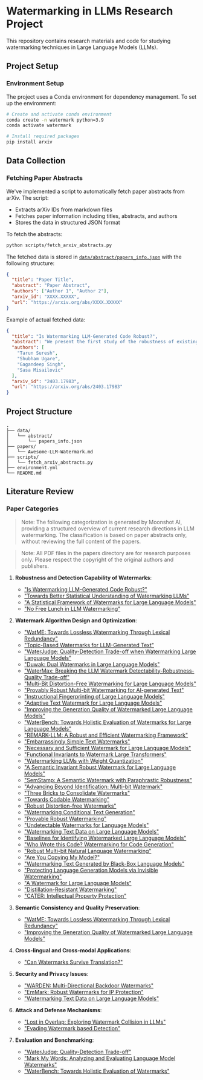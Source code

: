 # Watermarking in LLMs Research Project

This repository contains research materials and code for studying watermarking techniques in Large Language Models (LLMs).

## Project Setup

### Environment Setup
The project uses a Conda environment for dependency management. To set up the environment:

```bash
# Create and activate conda environment
conda create -n watermark python=3.9
conda activate watermark

# Install required packages
pip install arxiv
```

## Data Collection

### Fetching Paper Abstracts
We've implemented a script to automatically fetch paper abstracts from arXiv. The script:
- Extracts arXiv IDs from markdown files
- Fetches paper information including titles, abstracts, and authors
- Stores the data in structured JSON format

To fetch the abstracts:
```bash
python scripts/fetch_arxiv_abstracts.py
```

The fetched data is stored in [`data/abstract/papers_info.json`](data/abstract/papers_info.json) with the following structure:
```json
{
  "title": "Paper Title",
  "abstract": "Paper Abstract",
  "authors": ["Author 1", "Author 2"],
  "arxiv_id": "XXXX.XXXXX",
  "url": "https://arxiv.org/abs/XXXX.XXXXX"
}
```

Example of actual fetched data:
```json
{
  "title": "Is Watermarking LLM-Generated Code Robust?",
  "abstract": "We present the first study of the robustness of existing watermarking\ntechniques on Python code generated by large language models. Although existing\nworks showed that watermarking can be robust for natural language, we show that\nit is easy to remove these watermarks on code by semantic-preserving\ntransformations.",
  "authors": [
    "Tarun Suresh",
    "Shubham Ugare",
    "Gagandeep Singh",
    "Sasa Misailovic"
  ],
  "arxiv_id": "2403.17983",
  "url": "https://arxiv.org/abs/2403.17983"
}
```

## Project Structure
```
.
├── data/
│   └── abstract/
│       └── papers_info.json
├── papers/
│   └── Awesome-LLM-Watermark.md
├── scripts/
│   └── fetch_arxiv_abstracts.py
├── environment.yml
└── README.md
```

## Literature Review

### Paper Categories

> Note: The following categorization is generated by Moonshot AI, providing a structured overview of current research directions in LLM watermarking. The classification is based on paper abstracts only, without reviewing the full content of the papers.

> Note: All PDF files in the papers directory are for research purposes only. Please respect the copyright of the original authors and publishers.

1. **Robustness and Detection Capability of Watermarks**:
   - ["Is Watermarking LLM-Generated Code Robust?"](papers/Is_Watermarking_LLM_Generated_Code_Robust.pdf)
   - ["Towards Better Statistical Understanding of Watermarking LLMs"](papers/Towards_Better_Statistical_Understanding_of_Watermarking_LLMs.pdf)
   - ["A Statistical Framework of Watermarks for Large Language Models"](papers/A_Statistical_Framework_of_Watermarks_for_LLMs.pdf)
   - ["No Free Lunch in LLM Watermarking"](papers/Performance_Trade_offs_of_Watermarking.pdf)

2. **Watermark Algorithm Design and Optimization**:
   - ["WatME: Towards Lossless Watermarking Through Lexical Redundancy"](papers/WatME_Towards_Lossless_Watermarking.pdf)
   - ["Topic-Based Watermarks for LLM-Generated Text"](papers/Topic_based_Watermarks_for_LLM_Generated_Text.pdf)
   - ["WaterJudge: Quality-Detection Trade-off when Watermarking Large Language Models"](papers/WaterJudge.pdf)
   - ["Duwak: Dual Watermarks in Large Language Models"](papers/Duwak_Dual_Watermarks.pdf)
   - ["WaterMax: Breaking the LLM Watermark Detectability-Robustness-Quality Trade-off"](papers/WaterMax.pdf)
   - ["Multi-Bit Distortion-Free Watermarking for Large Language Models"](papers/Multi_Bit_Distortion_Free_Watermarking.pdf)
   - ["Provably Robust Multi-bit Watermarking for AI-generated Text"](papers/Provably_Robust_Multi_bit_Watermarking.pdf)
   - ["Instructional Fingerprinting of Large Language Models"](papers/Instructional_Fingerprinting.pdf)
   - ["Adaptive Text Watermark for Large Language Models"](papers/Adaptive_Text_Watermark.pdf)
   - ["Improving the Generation Quality of Watermarked Large Language Models"](papers/Improving_the_Generation_Quality_of_Watermarked.pdf)
   - ["WaterBench: Towards Holistic Evaluation of Watermarks for Large Language Models"](papers/WaterBench.pdf)
   - ["REMARK-LLM: A Robust and Efficient Watermarking Framework"](papers/REMARK_LLM.pdf)
   - ["Embarrassingly Simple Text Watermarks"](papers/Embarrassingly_Simple_Text_Watermarks.pdf)
   - ["Necessary and Sufficient Watermark for Large Language Models"](papers/Necessary_and_Sufficient_Watermark.pdf)
   - ["Functional Invariants to Watermark Large Transformers"](papers/Functional_Invariants_to_Watermark.pdf)
   - ["Watermarking LLMs with Weight Quantization"](papers/Watermarking_LLMs_with_Weight_Quantization.pdf)
   - ["A Semantic Invariant Robust Watermark for Large Language Models"](papers/A_Semantic_Invariant_Robust_Watermark.pdf)
   - ["SemStamp: A Semantic Watermark with Paraphrastic Robustness"](papers/SemStamp.pdf)
   - ["Advancing Beyond Identification: Multi-bit Watermark"](papers/Advancing_Beyond_Identification.pdf)
   - ["Three Bricks to Consolidate Watermarks"](papers/Three_Bricks_to_Consolidate_Watermarks.pdf)
   - ["Towards Codable Watermarking"](papers/Towards_Codable_Text_Watermarking.pdf)
   - ["Robust Distortion-free Watermarks"](papers/Robust_Distortion_free_Watermarks.pdf)
   - ["Watermarking Conditional Text Generation"](papers/Watermarking_Conditional_Text_Generation.pdf)
   - ["Provable Robust Watermarking"](papers/Provable_Robust_Watermarking.pdf)
   - ["Undetectable Watermarks for Language Models"](papers/Undetectable_Watermarks.pdf)
   - ["Watermarking Text Data on Large Language Models"](papers/Watermarking_Text_Data_on_Large_Language_Models.pdf)
   - ["Baselines for Identifying Watermarked Large Language Models"](papers/Baselines_for_Identifying_Watermarked.pdf)
   - ["Who Wrote this Code? Watermarking for Code Generation"](papers/Who_Wrote_this_Code.pdf)
   - ["Robust Multi-bit Natural Language Watermarking"](papers/Robust_Multi_bit_Natural_Language_Watermarking.pdf)
   - ["Are You Copying My Model?"](papers/Are_You_Copying_My_Model.pdf)
   - ["Watermarking Text Generated by Black-Box Language Models"](papers/Watermarking_Text_Generated_by_Black_Box.pdf)
   - ["Protecting Language Generation Models via Invisible Watermarking"](papers/Protecting_Language_Generation_Models.pdf)
   - ["A Watermark for Large Language Models"](papers/A_Watermark_for_Large_Language_Models.pdf)
   - ["Distillation-Resistant Watermarking"](papers/Distillation_Resistant_Watermarking.pdf)
   - ["CATER: Intellectual Property Protection"](papers/CATER.pdf)

3. **Semantic Consistency and Quality Preservation**:
   - ["WatME: Towards Lossless Watermarking Through Lexical Redundancy"](papers/WatME_Towards_Lossless_Watermarking.pdf)
   - ["Improving the Generation Quality of Watermarked Large Language Models"](papers/Improving_the_Generation_Quality_of_Watermarked.pdf)

4. **Cross-lingual and Cross-modal Applications**:
   - ["Can Watermarks Survive Translation?"](papers/Can_Watermarks_Survive_Translation.pdf)

5. **Security and Privacy Issues**:
   - ["WARDEN: Multi-Directional Backdoor Watermarks"](papers/WARDEN.pdf)
   - ["EmMark: Robust Watermarks for IP Protection"](papers/EmMark.pdf)
   - ["Watermarking Text Data on Large Language Models"](papers/Watermarking_Text_Data_on_Large_Language_Models.pdf)

6. **Attack and Defense Mechanisms**:
   - ["Lost in Overlap: Exploring Watermark Collision in LLMs"](papers/Lost_in_Overlap.pdf)
   - ["Evading Watermark based Detection"](papers/Evading_Watermark.pdf)

7. **Evaluation and Benchmarking**:
   - ["WaterJudge: Quality-Detection Trade-off"](papers/WaterJudge.pdf)
   - ["Mark My Words: Analyzing and Evaluating Language Model Watermarks"](papers/Mark_My_Words.pdf)
   - ["WaterBench: Towards Holistic Evaluation of Watermarks"](papers/WaterBench.pdf)